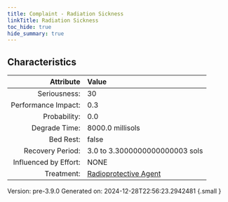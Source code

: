 ```yaml
---
title: Complaint - Radiation Sickness
linkTitle: Radiation Sickness
toc_hide: true
hide_summary: true
---
```


## Characteristics

| Attribute      | Value |
|--------:|:------|
|Seriousness:|30|
|Performance Impact:|0.3|
|Probability:|0.0|
|Degrade Time:|8000.0 millisols|
|Bed Rest:|false|
|Recovery Period:|3.0 to 3.3000000000000003 sols|
|Influenced by Effort:|NONE|
|Treatment:|[Radioprotective Agent](/docs/definitions/treatment/radioprotective-agent)|
 

Version: pre-3.9.0 Generated on: 2024-12-28T22:56:23.2942481
{.small }
